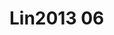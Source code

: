 <a name="material" />

# Lin2013 06
<script type="application/ld+json">
  {
    "@context": "https://schema.org/",
    "@type": "ChemicalSubstance",
    "http://purl.org/dc/terms/conformsTo":
      {
        "@type": "CreativeWork",
        "@id": "https://bioschemas.org/profiles/ChemicalSubstance/0.4-RELEASE/"
      },
    "@id": "https://egonw.github.io/nanowiki/nanowiki453.html#material",
    "name": "Lin2013 06",
    "sameAs: "http://127.0.0.1/mediawiki/index.php/Special:URIResolver/Lin2013_06"
  }
</script>

